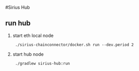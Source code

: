 #Sirius Hub

## run hub

1. start eth local node

        ./sirius-chainconnector/docker.sh run --dev.period 2
        
        
2. start hub node

        ./gradlew sirius-hub:run